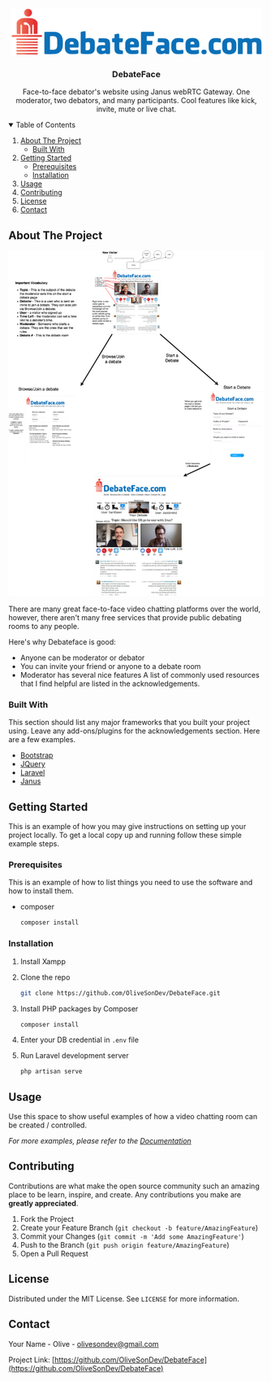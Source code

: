<!-- PROJECT LOGO -->
<br />
<p align="center">
  <a>
    <img src="public/img/logo.png" alt="Logo">
  </a>

  <h3 align="center">DebateFace</h3>

  <p align="center">
    Face-to-face debator's website using Janus webRTC Gateway.
    One moderator, two debators, and many participants.
    Cool features like kick, invite, mute or live chat.
    <br />
  </p>
</p>



<!-- TABLE OF CONTENTS -->
<details open="open">
  <summary>Table of Contents</summary>
  <ol>
    <li>
      <a href="#about-the-project">About The Project</a>
      <ul>
        <li><a href="#built-with">Built With</a></li>
      </ul>
    </li>
    <li>
      <a href="#getting-started">Getting Started</a>
      <ul>
        <li><a href="#prerequisites">Prerequisites</a></li>
        <li><a href="#installation">Installation</a></li>
      </ul>
    </li>
    <li><a href="#usage">Usage</a></li>
    <li><a href="#contributing">Contributing</a></li>
    <li><a href="#license">License</a></li>
    <li><a href="#contact">Contact</a></li>
  </ol>
</details>



<!-- ABOUT THE PROJECT -->
## About The Project

<img src="public/img/diagram.png" alt="Diagram">

There are many great face-to-face video chatting platforms over the world, however, there aren't many free services that provide public debating rooms to any people.

Here's why Debateface is good:
* Anyone can be moderator or debator
* You can invite your friend or anyone to a debate room
* Moderator has several nice features
A list of commonly used resources that I find helpful are listed in the acknowledgements.

### Built With

This section should list any major frameworks that you built your project using. Leave any add-ons/plugins for the acknowledgements section. Here are a few examples.
* [Bootstrap](https://getbootstrap.com)
* [JQuery](https://jquery.com)
* [Laravel](https://laravel.com)
* [Janus](https://meetecho.com) 



<!-- GETTING STARTED -->
## Getting Started

This is an example of how you may give instructions on setting up your project locally.
To get a local copy up and running follow these simple example steps.

### Prerequisites

This is an example of how to list things you need to use the software and how to install them.
* composer
  ```sh
  composer install 
  ```

### Installation

1. Install Xampp
2. Clone the repo
   ```sh
   git clone https://github.com/OliveSonDev/DebateFace.git
   ```
3. Install PHP packages by Composer
   ```sh
   composer install
   ```
4. Enter your DB credential in `.env` file
   
5. Run Laravel development server
   ```sh
   php artisan serve
   ```



<!-- USAGE EXAMPLES -->
## Usage

Use this space to show useful examples of how a video chatting room can be created / controlled.

_For more examples, please refer to the [Documentation](https://debateface.com)_


<!-- CONTRIBUTING -->
## Contributing

Contributions are what make the open source community such an amazing place to be learn, inspire, and create. Any contributions you make are **greatly appreciated**.

1. Fork the Project
2. Create your Feature Branch (`git checkout -b feature/AmazingFeature`)
3. Commit your Changes (`git commit -m 'Add some AmazingFeature'`)
4. Push to the Branch (`git push origin feature/AmazingFeature`)
5. Open a Pull Request



<!-- LICENSE -->
## License

Distributed under the MIT License. See `LICENSE` for more information.



<!-- CONTACT -->
## Contact

Your Name - Olive - olivesondev@gmail.com

Project Link: [https://github.com/OliveSonDev/DebateFace](https://github.com/OliveSonDev/DebateFace)
